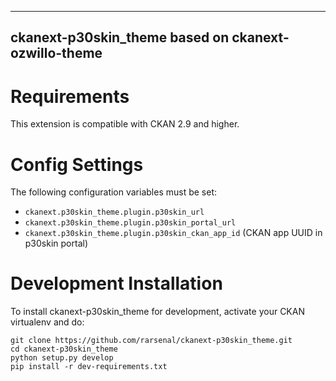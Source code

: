 ------------------------
ckanext-p30skin_theme
based on ckanext-ozwillo-theme
------------------------

Requirements
============

This extension is compatible with CKAN 2.9 and higher.


Config Settings
===============

The following configuration variables must be set:

* `ckanext.p30skin_theme.plugin.p30skin_url` 
* `ckanext.p30skin_theme.plugin.p30skin_portal_url` 
* `ckanext.p30skin_theme.plugin.p30skin_ckan_app_id` (CKAN app UUID in p30skin portal)


Development Installation
========================

To install ckanext-p30skin_theme for development, activate your CKAN
virtualenv and do:

    git clone https://github.com/rarsenal/ckanext-p30skin_theme.git
    cd ckanext-p30skin_theme
    python setup.py develop
    pip install -r dev-requirements.txt
